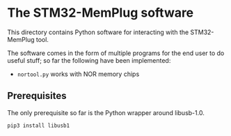 # The STM32-MemPlug software

This directory contains Python software for interacting with the STM32-MemPlug tool.

The software comes in the form of multiple programs for the end user to do useful stuff;
so far the following have been implemented:

* `nortool.py` works with NOR memory chips

## Prerequisites

The only prerequisite so far is the Python wrapper around libusb-1.0.

```
pip3 install libusb1
```
